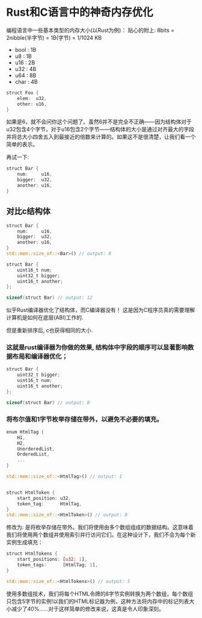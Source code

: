# Rust和C语言中的神奇内存优化

编程语言中一些基本类型的内存大小(以Rust为例)：
贴心的附上: 8bits = 2nibble(半字节) = 1B(字节) = 1/1024 KB

- bool : 1B
- u8 : 1B
- u16 : 2B
- u32 : 4B
- u64 : 8B
- char : 4B

```rust
struct Foo {
    elem:  u32, 
    other: u16,
}
```

如果是6，就不会问你这个问题了。虽然6并不是完全不正确——因为结构体对于u32包含4个字节，对于u16包含2个字节——结构体的大小是通过对齐最大的字段并将总大小四舍五入到最接近的倍数来计算的。如果这不是很清楚，让我们看一个简单的表示。

再试一下:
```rust
struct Bar {
    num:     u16,
    bigger:  u32,
    another: u16,
}
```


## 对比c结构体

```rust
struct Bar {
    num:     u16,
    bigger:  u32,
    another: u16,
}
std::mem::size_of::<Bar>() // output: 8
```

```c
struct Bar {
    uint16_t num;
    uint32_t bigger;
    uint16_t another;
};

sizeof(struct Bar) // output: 12
```
似乎Rust编译器优化了结构体，而C编译器没有！
这是因为C程序员真的需要理解计算机是如何在底层(ABI)工作的.


但是重新排序后, c也获得相同的大小. 

### 这就是rust编译器为你做的效果, 结构体中字段的顺序可以显著影响数据布局和编译器优化；
```c
struct Bar {
    uint32_t bigger;
    uint16_t num;
    uint16_t another;
};

sizeof(struct Bar) // output: 8
```

### 将布尔值和1字节枚举存储在带外，以避免不必要的填充。

```rust
enum HtmlTag {
    H1,
    H2,
    UnorderedList,
    OrderedList,
    ...
}

std::mem::size_of::<HtmlTag>() // output: 1


struct HtmlToken {
    start_position: u32,
    token_tag:      HtmlTag, 
}
std::mem::size_of::<HtmlToken>() // output: 8
```

修改为: 是将枚举存储在带外。我们将使用由多个数组组成的数据结构。这意味着我们将使用两个数组并使用索引并行访问它们。在这种设计下，我们不会为每个新实例生成填充：
```rust
struct HtmlTokens {
    start_positions: [u32; 1],
    token_tags:      [HtmlTag; 1], 
}

std::mem::size_of::<HtmlTokens>() // output: 5
```
使用多数组技术，我们将每个HTML令牌的8字节实例转换为两个数组，每个数组只包含5字节的实例!以我们的HTML标记器为例，这种方法将内存中的标记列表大小减少了40%……对于这样简单的修改来说，这真是令人印象深刻。


